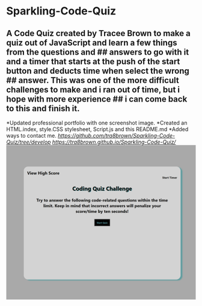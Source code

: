 # Sparkling-Code-Quiz
## A Code Quiz created by Tracee Brown to make a quiz out of JavaScript and learn a few things from the questions and ## answers to go with it and a timer that starts at the push of the start button and deducts time when select the wrong ## answer. This was one of the more difficult challenges to make and i ran out of time, but i hope with more experience ## i can come back to this and finish it. 
*Updated professional portfolio with one screenshot image.
*Created an HTML.index, style.CSS stylesheet, Script.js and this README.md
*Added ways to contact me. 
_https://github.com/tra8brown/Sparkling-Code-Quiz/tree/develop_
_https://tra8brown.github.io/Sparkling-Code-Quiz/_
![Screenshot](screenshot.png)